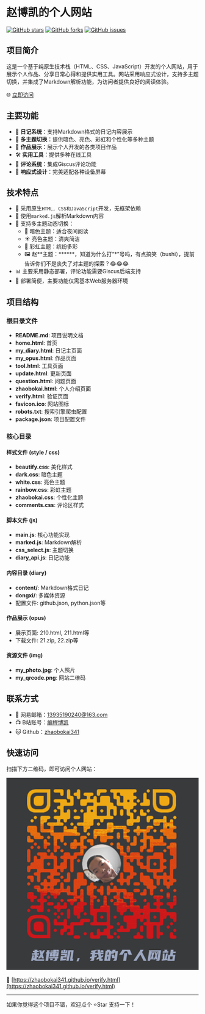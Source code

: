 # 赵博凯的个人网站

[![GitHub stars](https://img.shields.io/github/stars/zhaobokai341/zhaobokai341.github.io)](https://github.com/zhaobokai341/zhaobokai341.github.io/stargazers)
[![GitHub forks](https://img.shields.io/github/forks/zhaobokai341/zhaobokai341.github.io)](https://github.com/zhaobokai341/zhaobokai341.github.io/network)
[![GitHub issues](https://img.shields.io/github/issues/zhaobokai341/zhaobokai341.github.io)](https://github.com/zhaobokai341/zhaobokai341.github.io/issues)

## 项目简介

这是一个基于纯原生技术栈（HTML、CSS、JavaScript）开发的个人网站，用于展示个人作品、分享日常心得和提供实用工具。网站采用响应式设计，支持多主题切换，并集成了Markdown解析功能，为访问者提供良好的阅读体验。

🌐 [立即访问](https://zhaobokai341.github.io/verify.html)

## 主要功能

- 📝 **日记系统**：支持Markdown格式的日记内容展示
- 🎨 **多主题切换**：提供暗色、亮色、彩虹和个性化等多种主题
- 🎯 **作品展示**：展示个人开发的各类项目作品
- 🛠️ **实用工具**：提供多种在线工具
- 💬 **评论系统**：集成Giscus评论功能
- 📱 **响应式设计**：完美适配各种设备屏幕

## 技术特点

- 🚀 采用原生`HTML, CSS和JavaScript`开发，无框架依赖
- 📖 使用`marked.js`解析Markdown内容
- 🎨 支持多主题动态切换：
  - 🌙 暗色主题：适合夜间阅读
  - ☀️ 亮色主题：清爽简洁
  - 🌈 彩虹主题：缤纷多彩
  - 🖼️ 赵\*\*主题：\*\*\*\*\*\*，知道为什么打“*”号吗，有点搞笑（bushi），提前告诉你们不是丧失了对主题的探索？😂😂😂
- 📊 主要采用静态部署，评论功能需要Giscus后端支持
- 🔧 部署简便，主要功能仅需基本Web服务器环境

## 项目结构

### 根目录文件

- **README.md**: 项目说明文档
- **home.html**: 首页
- **my_diary.html**: 日记主页面
- **my_opus.html**: 作品页面
- **tool.html**: 工具页面
- **update.html**: 更新页面
- **question.html**: 问题页面
- **zhaobokai.html**: 个人介绍页面
- **verify.html**: 验证页面
- **favicon.ico**: 网站图标
- **robots.txt**: 搜索引擎爬虫配置
- **package.json**: 项目配置文件

### 核心目录

#### 样式文件 (style / css)
- **beautify.css**: 美化样式
- **dark.css**: 暗色主题
- **white.css**: 亮色主题
- **rainbow.css**: 彩虹主题
- **zhaobokai.css**: 个性化主题
- **comments.css**: 评论区样式

#### 脚本文件 (js)
- **main.js**: 核心功能实现
- **marked.js**: Markdown解析
- **css_select.js**: 主题切换
- **diary_api.js**: 日记功能

#### 内容目录 (diary)
- **content/**: Markdown格式日记
- **dongxi/**: 多媒体资源
- 配置文件: github.json, python.json等

#### 作品展示 (opus)
- 展示页面: 210.html, 211.html等
- 下载文件: 21.zip, 22.zip等

#### 资源文件 (img)
- **my_photo.jpg**: 个人照片
- **my_qrcode.png**: 网站二维码

## 联系方式

- 📧 网易邮箱：13935190240@163.com
- 📺 B站账号：[编程博凯](https://space.bilibili.com/1458747461)
- 🐱 Github：[zhaobokai341](https://github.com/zhaobokai341)

## 快速访问

扫描下方二维码，即可访问个人网站：

![个人网站二维码](img/my_qrcode.png)

🔗 [https://zhaobokai341.github.io/verify.html](https://zhaobokai341.github.io/verify.html)

---
如果你觉得这个项目不错，欢迎点个 ⭐Star 支持一下！